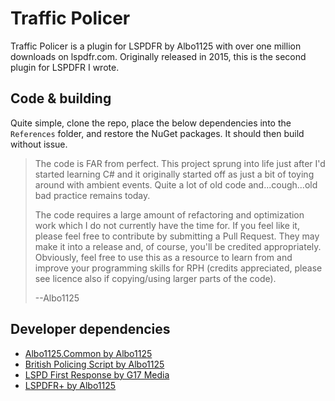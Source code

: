 # Traffic Policer
Traffic Policer is a plugin for LSPDFR by Albo1125 with over one million downloads on lspdfr.com. Originally released in 2015, this is the second plugin for LSPDFR I wrote.

## Code & building
Quite simple, clone the repo, place the below dependencies into the `References` folder, and restore the NuGet packages. It should then build without issue.

> The code is FAR from perfect. 
This project sprung into life just after I'd started learning C# and it originally started off as just a bit of toying around with ambient events.
Quite a lot of old code and...cough...old bad practice remains today.
>
> The code requires a large amount of refactoring and optimization work which I do not currently have the time for.
If you feel like it, please feel free to contribute by submitting a Pull Request. 
They may make it into a release and, of course, you'll be credited appropriately.
Obviously, feel free to use this as a resource to learn from and improve your programming skills for RPH (credits appreciated, please see licence also if copying/using larger parts of the code).
>
> --Albo1125

## Developer dependencies
* [Albo1125.Common by Albo1125](http://www.lcpdfr.com/files/file/10294-albo1125common/)
* [British Policing Script by Albo1125](https://www.lcpdfr.com/files/file/11468-british-policing-script-british-traffic-stops-persona-court-system/)
* [LSPD First Response by G17 Media](https://www.lcpdfr.com/files/file/7792-lspd-first-response/)
* [LSPDFR+ by Albo1125](https://www.lcpdfr.com/files/file/11930-lspdfr-improved-pursuit-ai-better-traffic-stops-court-system/)
